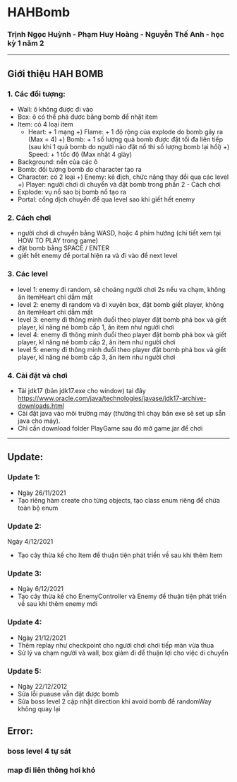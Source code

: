 # HAHBomb
### Trịnh Ngọc Huỳnh - Phạm Huy Hoàng - Nguyễn Thế Anh - học kỳ 1 năm 2
***
## Giới thiệu HAH BOMB
### 1. Các đối tượng:
- Wall: ô không được đi vào
- Box: ô có thể phá đươc bằng bomb để nhặt item
- Item: có 4 loại item
  - Heart: + 1 mạng
      +) Flame: + 1 độ rộng của explode do bomb gây ra (Max = 4)
      +) Bomb:  + 1 số lượng quả bomb được đặt tối đa liên tiếp (sau khi 1 quả bomb do người nào đặt nổ thì số lượng bomb lại hồi)
      +) Speed: + 1 tốc độ (Max nhặt 4 giày)
- Background: nền của các ô
- Bomb: đối tượng bomb do character tạo ra
- Character: có 2 loại
      +) Enemy: kẻ địch, chức năng thay đổi qua các level
      +) Player: người chơi di chuyển và đặt bomb trong phần 2 - Cách chơi
- Explode: vụ nổ sao bị bomb nổ tạo ra
- Portal: cổng dịch chuyển để qua level sao khi giết hết enemy
### 2. Cách chơi
- người chơi di chuyển bằng WASD, hoặc 4 phím hướng (chi tiết xem tại HOW TO PLAY trong game)
- đặt bomb bằng SPACE / ENTER
- giết hết enemy để portal hiện ra và đi vào để next level
### 3. Các level
- level 1: enemy đi random, sẽ choáng người chơi 2s nếu va chạm, không ăn itemHeart chỉ dẫm mất
- level 2: enemy đi random và đi xuyên box, đặt bomb giết player, không ăn itemHeart chỉ dẫm mất
- level 3: enemy đi thông minh đuổi theo player đặt bomb phá box và giết player, kĩ năng né bomb cấp 1, ăn item như người chơi
- level 4: enemy đi thông minh đuổi theo player đặt bomb phá box và giết player, kĩ năng né bomb cấp 2, ăn item như người chơi
- level 5: enemy đi thông minh đuổi theo player đặt bomb phá box và giết player, kĩ năng né bomb cấp 3, ăn item như người chơi
### 4. Cài đặt và chơi
- Tải jdk17 (bản jdk17.exe cho window) tại đây https://www.oracle.com/java/technologies/javase/jdk17-archive-downloads.html
- Cài đặt java vào môi trường máy (thường thì chạy bản exe sẽ set up sẵn java cho máy).
- Chỉ cần download folder PlayGame sau đó mở game.jar để chơi
***
## Update:
### Update 1: 
- Ngày 26/11/2021
- Tạo riêng hàm create cho từng objects, tạo class enum riêng để chứa toàn bộ enum
### Update 2: 
Ngày 4/12/2021
- Tạo cây thừa kế cho Item để thuận tiện phát triển về sau khi thêm Item
### Update 3: 
- Ngày 6/12/2021
- Tạo cây thừa kế cho EnemyController và Enemy để thuận tiện phát triển về sau khi thêm enemy mới
### Update 4:
- Ngày 21/12/2021
- Thêm replay như checkpoint cho người chơi chơi tiếp màn vừa thua
- Sử lý va chạm người và wall, box giảm đi để thuận lợi cho việc di chuyển
### Update 5:
- Ngày 22/12/2012
- Sửa lỗi puause vẫn đặt được bomb
- Sửa boss level 2 cập nhật direction khi avoid bomb để randomWay không quay lại
## Error:
### boss level 4 tự sát
### map đi liên thông hơi khó
